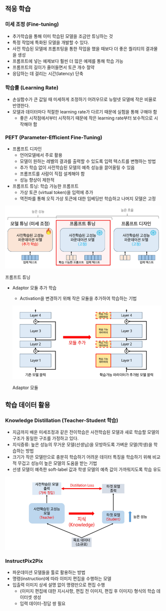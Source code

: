 ## 적응 학습

### 미세 조정 (Fine-tuning)

- 추가학습을 통해 이미 학습된 모델을 조금만 튜닝하는 것
- 특정 작업에 특화된 모델을 개발할 수 있다.
- 사전 학습된 모델에 프롬프팅을 통한 작업을 했을 때보다 더 좋은 퀄리티의 결과물을 생성
- 프롬프트에 넣는 예제보다 훨씬 더 많은 예제를 통해 학습 가능
- 프롬프트의 길이가 줄어들면서 토큰 개수 절약
- 응답하는 데 걸리는 시간(latency) 단축

### 학습률 (Learning Rate)

- 손실함수가 큰 값일 때 미세하게 조정하기 어려우므로 뉴럴넷 모델에 작은 비율로 반영한다.
- 모델과 데이터마다 적절한 learning rate가 다르기 때문에 실험을 통해 구해야 함
    - 좋은 시작점에서부터 시작하기 때문에 작은 learning rate부터 보수적으로 시작해야 함

### PEFT (Parameter-Efficient Fine-Tuning)

- 프롬프트 디자인
    - 언어모델에서 주로 활용
    - 모델이 원하는 레벨의 결과를 출력할 수 있도록 입력 텍스트를 변형하는 방법
    - 추가 학습 없이 사전학습된 모델의 예측 성능을 끌어올릴 수 있음
    - 프롬프트를 사람이 직접 설계해야 함
    - 성능 향상이 제한적
- 프롬프트 튜닝: 학습 가능한 프롬프트
    - 가상 토큰 (virtual token)을 입력에 추가
    - 역전파를 통해 오직 가상 토큰에 대한 임베딩만 학습하고 나머지 모델은 고정

![프롬프트 튜닝](../images/fine-tuning-peft_1.png)

프롬프트 튜닝

- Adaptor 모듈 추가 학습
    - Activation을 변경하기 위해 작은 모듈을 추가하여 학습하는 기법
    
    ![Adaptor 모듈](../images/fine-tuning-peft_2.png)
    
    Adaptor 모듈
    

## 학습 데이터 활용

### Knowledge Distillation (Teacher-Student 학습)

- 지금까지 배운 미세조정과 같은 전이학습은 사전학습된 모델과 새로 학습할 모델의 구조가 동일한 구조를 가정하고 있다.
- 지식증류: 높은 성능의 무거운 모델(선생님)을 모방하도록 가벼운 모델(학생)을 학습하는 방법
- 크기가 작은 모델만으로 충분히 학습하기 어려운 데이터 특징을 학습하기 위해 비교적 무겁고 성능이 높은 모델의 도움을 받는 기법
- 선생 모델이 예측한 soft-label 값과 학생 모델의 예측 값이 가까워지도록 학습 유도

![지식 증류](../images/fine-tuning-peft_3.png)

### InstructPix2Pix

- 파운데이션 모델들을 툴로 활용하는 방법
- 명령(instruction)에 따라 이미지 편집을 수행하는 모델
- 입출력 이미지 상세 설명 없이 명령만으로 편집 수행
    - {이미지 편집에 대한 지시사항, 편집 전 이미지, 편집 후 이미지} 형식의 학습 데이터셋 생성
    - 입력 데이터-정답 쌍 필요

